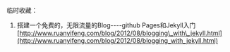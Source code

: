 临时收藏：

1. 搭建一个免费的，无限流量的Blog----github Pages和Jekyll入门[http://www.ruanyifeng.com/blog/2012/08/blogging\_with\_jekyll.html](http://www.ruanyifeng.com/blog/2012/08/blogging_with_jekyll.html)





